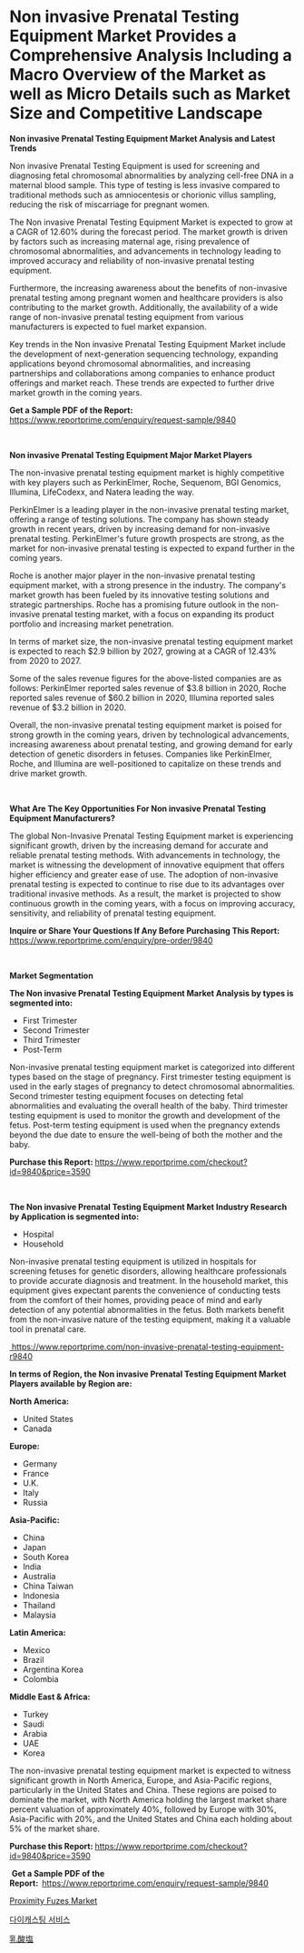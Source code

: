 <p><h1>Non invasive Prenatal Testing Equipment Market Provides a Comprehensive Analysis Including a Macro Overview of the Market as well as Micro Details such as Market Size and Competitive Landscape</h1></p><p><strong>Non invasive Prenatal Testing Equipment Market Analysis and Latest Trends</strong></p>
<p><p>Non invasive Prenatal Testing Equipment is used for screening and diagnosing fetal chromosomal abnormalities by analyzing cell-free DNA in a maternal blood sample. This type of testing is less invasive compared to traditional methods such as amniocentesis or chorionic villus sampling, reducing the risk of miscarriage for pregnant women.</p><p>The Non invasive Prenatal Testing Equipment Market is expected to grow at a CAGR of 12.60% during the forecast period. The market growth is driven by factors such as increasing maternal age, rising prevalence of chromosomal abnormalities, and advancements in technology leading to improved accuracy and reliability of non-invasive prenatal testing equipment.</p><p>Furthermore, the increasing awareness about the benefits of non-invasive prenatal testing among pregnant women and healthcare providers is also contributing to the market growth. Additionally, the availability of a wide range of non-invasive prenatal testing equipment from various manufacturers is expected to fuel market expansion.</p><p>Key trends in the Non invasive Prenatal Testing Equipment Market include the development of next-generation sequencing technology, expanding applications beyond chromosomal abnormalities, and increasing partnerships and collaborations among companies to enhance product offerings and market reach. These trends are expected to further drive market growth in the coming years.</p></p>
<p><strong>Get a Sample PDF of the Report:&nbsp;</strong> <a href="https://www.reportprime.com/enquiry/request-sample/9840">https://www.reportprime.com/enquiry/request-sample/9840</a></p>
<p>&nbsp;</p>
<p><strong>Non invasive Prenatal Testing Equipment Major Market Players</strong></p>
<p><p>The non-invasive prenatal testing equipment market is highly competitive with key players such as PerkinElmer, Roche, Sequenom, BGI Genomics, Illumina, LifeCodexx, and Natera leading the way. </p><p>PerkinElmer is a leading player in the non-invasive prenatal testing market, offering a range of testing solutions. The company has shown steady growth in recent years, driven by increasing demand for non-invasive prenatal testing. PerkinElmer's future growth prospects are strong, as the market for non-invasive prenatal testing is expected to expand further in the coming years.</p><p>Roche is another major player in the non-invasive prenatal testing equipment market, with a strong presence in the industry. The company's market growth has been fueled by its innovative testing solutions and strategic partnerships. Roche has a promising future outlook in the non-invasive prenatal testing market, with a focus on expanding its product portfolio and increasing market penetration.</p><p>In terms of market size, the non-invasive prenatal testing equipment market is expected to reach $2.9 billion by 2027, growing at a CAGR of 12.43% from 2020 to 2027. </p><p>Some of the sales revenue figures for the above-listed companies are as follows: PerkinElmer reported sales revenue of $3.8 billion in 2020, Roche reported sales revenue of $60.2 billion in 2020, Illumina reported sales revenue of $3.2 billion in 2020.</p><p>Overall, the non-invasive prenatal testing equipment market is poised for strong growth in the coming years, driven by technological advancements, increasing awareness about prenatal testing, and growing demand for early detection of genetic disorders in fetuses. Companies like PerkinElmer, Roche, and Illumina are well-positioned to capitalize on these trends and drive market growth.</p></p>
<p>&nbsp;</p>
<p><strong>What Are The Key Opportunities For Non invasive Prenatal Testing Equipment Manufacturers?</strong></p>
<p><p>The global Non-Invasive Prenatal Testing Equipment market is experiencing significant growth, driven by the increasing demand for accurate and reliable prenatal testing methods. With advancements in technology, the market is witnessing the development of innovative equipment that offers higher efficiency and greater ease of use. The adoption of non-invasive prenatal testing is expected to continue to rise due to its advantages over traditional invasive methods. As a result, the market is projected to show continuous growth in the coming years, with a focus on improving accuracy, sensitivity, and reliability of prenatal testing equipment.</p></p>
<p><strong>Inquire or Share Your Questions If Any Before Purchasing This Report:</strong> <a href="https://www.reportprime.com/enquiry/pre-order/9840">https://www.reportprime.com/enquiry/pre-order/9840</a></p>
<p>&nbsp;</p>
<p><strong>Market Segmentation</strong></p>
<p><strong>The Non invasive Prenatal Testing Equipment Market Analysis by types is segmented into:</strong></p>
<p><ul><li>First Trimester</li><li>Second Trimester</li><li>Third Trimester</li><li>Post-Term</li></ul></p>
<p><p>Non-invasive prenatal testing equipment market is categorized into different types based on the stage of pregnancy. First trimester testing equipment is used in the early stages of pregnancy to detect chromosomal abnormalities. Second trimester testing equipment focuses on detecting fetal abnormalities and evaluating the overall health of the baby. Third trimester testing equipment is used to monitor the growth and development of the fetus. Post-term testing equipment is used when the pregnancy extends beyond the due date to ensure the well-being of both the mother and the baby.</p></p>
<p><strong>Purchase this Report:&nbsp;</strong><a href="https://www.reportprime.com/checkout?id=9840&price=3590">https://www.reportprime.com/checkout?id=9840&price=3590</a></p>
<p>&nbsp;</p>
<p><strong>The Non invasive Prenatal Testing Equipment Market Industry Research by Application is segmented into:</strong></p>
<p><ul><li>Hospital</li><li>Household</li></ul></p>
<p><p>Non-invasive prenatal testing equipment is utilized in hospitals for screening fetuses for genetic disorders, allowing healthcare professionals to provide accurate diagnosis and treatment. In the household market, this equipment gives expectant parents the convenience of conducting tests from the comfort of their homes, providing peace of mind and early detection of any potential abnormalities in the fetus. Both markets benefit from the non-invasive nature of the testing equipment, making it a valuable tool in prenatal care.</p></p>
<p><a href="https://www.reportprime.com/non-invasive-prenatal-testing-equipment-r9840">&nbsp;https://www.reportprime.com/non-invasive-prenatal-testing-equipment-r9840</a></p>
<p><strong>In terms of Region, the Non invasive Prenatal Testing Equipment Market Players available by Region are:</strong></p>
<p>
    <p> <strong> North America: </strong>
        <ul>
            <li>United States</li>
            <li>Canada</li>
        </ul>
        </p> 
    <p> <strong> Europe: </strong>
        <ul>
            <li>Germany</li>
            <li>France</li>
            <li>U.K.</li>
            <li>Italy</li>
            <li>Russia</li>
        </ul>
        </p> 
    <p> <strong> Asia-Pacific: </strong>
        <ul>
            <li>China</li>
            <li>Japan</li>
            <li>South Korea</li>
            <li>India</li>
            <li>Australia</li>
            <li>China Taiwan</li>
            <li>Indonesia</li>
            <li>Thailand</li>
            <li>Malaysia</li>
        </ul>
        </p> 
    <p> <strong> Latin America: </strong>
        <ul>
            <li>Mexico</li>
            <li>Brazil</li>
            <li>Argentina Korea</li>
            <li>Colombia</li>
        </ul>
        </p> 
    <p> <strong> Middle East & Africa: </strong>
        <ul>
            <li>Turkey</li>
            <li>Saudi</li>
            <li>Arabia</li>
            <li>UAE</li>
            <li>Korea</li>
        </ul>
    </p>
    </p>
<p><p>The non-invasive prenatal testing equipment market is expected to witness significant growth in North America, Europe, and Asia-Pacific regions, particularly in the United States and China. These regions are poised to dominate the market, with North America holding the largest market share percent valuation of approximately 40%, followed by Europe with 30%, Asia-Pacific with 20%, and the United States and China each holding about 5% of the market share.</p></p>
<p><strong>Purchase this Report: </strong><a href="https://www.reportprime.com/checkout?id=9840&price=3590">https://www.reportprime.com/checkout?id=9840&price=3590</a></p>
<p>&nbsp;<strong>Get a Sample PDF of the Report:&nbsp;&nbsp;</strong><a href="https://www.reportprime.com/enquiry/request-sample/9840">https://www.reportprime.com/enquiry/request-sample/9840</a></p>
<p><strong></strong></p>
<p><p><a href="https://frill-swim-3cd.notion.site/Proximity-Fuzes-Market-Insight-Market-Trends-Growth-Forecasted-from-2024-TO-2031-3ca3909c30364c94b0cd04cdfc896872">Proximity Fuzes Market</a></p><p><a href="https://github.com/sougarounis/Market-Research-Report-List-3/blob/main/317770921551.md">다이캐스팅 서비스</a></p><p><a href="https://github.com/oqoeusbvpadwjs08/Market-Research-Report-List-1/blob/main/554394723838.md">乳酸塩</a></p></p>